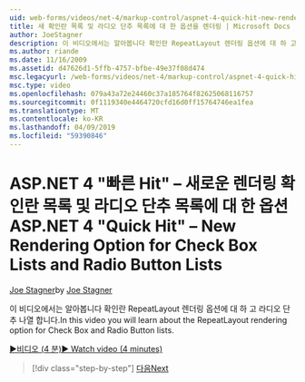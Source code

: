 ```yaml
---
uid: web-forms/videos/net-4/markup-control/aspnet-4-quick-hit-new-rendering-option-for-check-box-lists-and-radio-button-lists
title: 새 확인란 목록 및 라디오 단추 목록에 대 한 옵션을 렌더링 | Microsoft Docs
author: JoeStagner
description: 이 비디오에서는 알아봅니다 확인란 RepeatLayout 렌더링 옵션에 대 하 고 라디오 단추 나열 합니다.
ms.author: riande
ms.date: 11/16/2009
ms.assetid: d47626d1-5ffb-4757-bfbe-49e37f08d474
msc.legacyurl: /web-forms/videos/net-4/markup-control/aspnet-4-quick-hit-new-rendering-option-for-check-box-lists-and-radio-button-lists
msc.type: video
ms.openlocfilehash: 079a43a72e24460c37a185764f82625068116757
ms.sourcegitcommit: 0f1119340e4464720cfd16d0ff15764746ea1fea
ms.translationtype: MT
ms.contentlocale: ko-KR
ms.lasthandoff: 04/09/2019
ms.locfileid: "59390846"
---
```

# <a name="aspnet-4-quick-hit--new-rendering-option-for-check-box-lists-and-radio-button-lists"></a><span data-ttu-id="b4f98-103">ASP.NET 4 "빠른 Hit" – 새로운 렌더링 확인란 목록 및 라디오 단추 목록에 대 한 옵션</span><span class="sxs-lookup"><span data-stu-id="b4f98-103">ASP.NET 4 "Quick Hit" – New Rendering Option for Check Box Lists and Radio Button Lists</span></span>

<span data-ttu-id="b4f98-104">[Joe Stagner](https://github.com/JoeStagner)</span><span class="sxs-lookup"><span data-stu-id="b4f98-104">by [Joe Stagner](https://github.com/JoeStagner)</span></span>

<span data-ttu-id="b4f98-105">이 비디오에서는 알아봅니다 확인란 RepeatLayout 렌더링 옵션에 대 하 고 라디오 단추 나열 합니다.</span><span class="sxs-lookup"><span data-stu-id="b4f98-105">In this video you will learn about the RepeatLayout rendering option for Check Box and Radio Button lists.</span></span> 

[<span data-ttu-id="b4f98-106">&#9654;비디오 (4 분)</span><span class="sxs-lookup"><span data-stu-id="b4f98-106">&#9654; Watch video (4 minutes)</span></span>](https://channel9.msdn.com/Blogs/ASP-NET-Site-Videos/aspnet-4-quick-hit-new-rendering-option-for-check-box-lists-and-radio-button-lists)

> [!div class="step-by-step"]
> [<span data-ttu-id="b4f98-107">다음</span><span class="sxs-lookup"><span data-stu-id="b4f98-107">Next</span></span>](aspnet-4-quick-hit-table-free-templated-controls.md)
